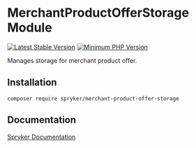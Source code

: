 # MerchantProductOfferStorage Module
[![Latest Stable Version](https://poser.pugx.org/spryker/merchant-product-offer-storage/v/stable.svg)](https://packagist.org/packages/spryker/merchant-product-offer-storage)
[![Minimum PHP Version](https://img.shields.io/badge/php-%3E%3D%208.2-8892BF.svg)](https://php.net/)

Manages storage for merchant product offer.

## Installation

```
composer require spryker/merchant-product-offer-storage
```

## Documentation

[Spryker Documentation](https://docs.spryker.com)
